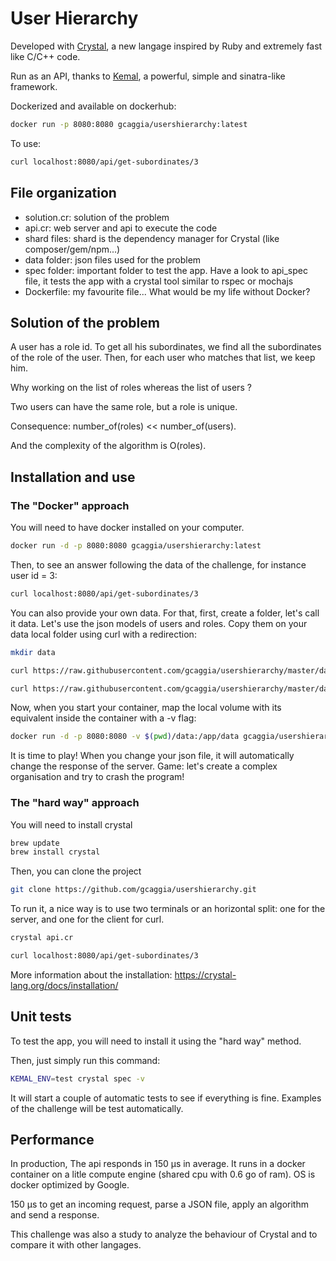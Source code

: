 # User Hierarchy

Developed with [Crystal](https://crystal-lang.org/), a new langage inspired by Ruby and extremely fast like C/C++ code.

Run as an API, thanks to [Kemal](http://kemalcr.com/), a powerful, simple and sinatra-like framework.

Dockerized and available on dockerhub:
```bash
docker run -p 8080:8080 gcaggia/usershierarchy:latest
```

To use: 
```bash
curl localhost:8080/api/get-subordinates/3
```

## File organization
- solution.cr: solution of the problem 
- api.cr: web server and api to execute the code
- shard files: shard is the dependency manager for Crystal (like composer/gem/npm...)
- data folder: json files used for the problem
- spec folder: important folder to test the app. Have a look to api_spec file, it tests the app with a crystal tool similar to rspec or mochajs
- Dockerfile: my favourite file... What would be my life without Docker?

## Solution of the problem

A user has a role id. To get all his subordinates, we find all the subordinates of the role of the user. Then, for each user who matches that list, we keep him.

Why working on the list of roles whereas the list of users ?

Two users can have the same role, but a role is unique.

Consequence: number_of(roles) << number_of(users).

And the complexity of the algorithm is O(roles). 

## Installation and use

### The "Docker" approach

You will need to have docker installed on your computer.
```bash
docker run -d -p 8080:8080 gcaggia/usershierarchy:latest
```

Then, to see an answer following the data of the challenge, for instance user id = 3:
```bash
curl localhost:8080/api/get-subordinates/3
```

You can also provide your own data. For that, first, create a folder, let's call it data. Let's use the json models of users and roles. Copy them on your data local folder using curl with a redirection:
```bash
mkdir data
```
```bash
curl https://raw.githubusercontent.com/gcaggia/usershierarchy/master/data/users.json > data/user.json
```
```bash
curl https://raw.githubusercontent.com/gcaggia/usershierarchy/master/data/roles.json > data/roles.json
```

Now, when you start your container, map the local volume with its equivalent inside the container with a -v flag:
```bash
docker run -d -p 8080:8080 -v $(pwd)/data:/app/data gcaggia/usershierarchy:latest
```

It is time to play! When you change your json file, it will automatically change the response of the server. Game: let's create a complex organisation and try to crash the program!

### The "hard way" approach

You will need to install crystal
```bash
brew update
brew install crystal
```

Then, you can clone the project
```bash
git clone https://github.com/gcaggia/usershierarchy.git
```
To run it, a nice way is to use two terminals or an horizontal split: one for the server, and one for the client for curl.

```bash
crystal api.cr
```
```bash
curl localhost:8080/api/get-subordinates/3
```

More information about the installation:
https://crystal-lang.org/docs/installation/

## Unit tests

To test the app, you will need to install it using the "hard way" method.

Then, just simply run this command:
```bash
KEMAL_ENV=test crystal spec -v
```

It will start a couple of automatic tests to see if everything is fine. Examples of the challenge will be test automatically.

## Performance

In production, The api responds in 150 µs in average. It runs in a docker container on a litle compute engine (shared cpu with 0.6 go of ram). OS is docker optimized by Google.

150 µs to get an incoming request, parse a JSON file, apply an algorithm and send a response. 

This challenge was also a study to analyze the behaviour of Crystal and to compare it with other langages.